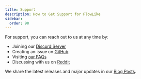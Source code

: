 ```yaml
---
title: Support
description: How to Get Support for FlowLike
sidebar:
  order: 90
---
```


For support, you can reach out to us at any time by:

- Joining our [Discord Server](https://discord.gg/KTWMrS2)
- Creating an issue on [GitHub](https://github.com/TM9657/flow-like)
- Visiting [our FAQs](https://flow-like.com/#faq)
- Discussing with us on [Reddit](https://www.reddit.com/user/tm9657/)

We share the latest releases and major updates in our [Blog Posts](https://flow-like.com/blog/).
